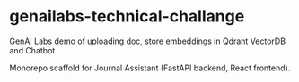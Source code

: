 # genailabs-technical-challange
GenAI Labs demo of uploading doc, store embeddings in Qdrant VectorDB and Chatbot

Monorepo scaffold for Journal Assistant (FastAPI backend, React frontend).
